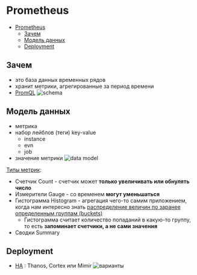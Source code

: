 # Prometheus

- [Prometheus](#prometheus)
	- [Зачем](#зачем)
	- [Модель данных](#модель-данных)
	- [Deployment](#deployment)

## Зачем

- это база данных временных рядов
- хранит метрики, агрегированные за период времени
- [PromQL](https://prometheus.io/docs/prometheus/latest/querying/examples/)
![schema](https://static.tildacdn.com/tild3932-3264-4264-a430-386464666565/_4.png)

## Модель данных

- метрика
- набор лейблов (теги) key-value
	- instance
	- evn
	- job
- значение метрики
![data model](https://static.tildacdn.com/tild6163-3136-4134-b933-396663633530/_5.png)

[Типы метрик](https://slurm.io/tpost/egiyf928zy-polnoe-rukovodstvo-po-prometheus):

- Счетчик Count - счетчик может __только увеличивать или обнулять число__
- Измерители Gauge - со временем __могут уменьшаться__
- Гистограмма Histogram - агрегация чего-то самим приложением, когда нам интересно знать [распределение величин по заранее определенным группам (buckets)](https://habr.com/ru/company/tochka/blog/685636/)
	- Гистограмма считает количество попаданий в какую-то группу, то есть __запоминает счетчики, а не сами значения__
- Сводки Summary

## Deployment

- [HA](https://habr.com/ru/companies/oleg-bunin/articles/728456/) :  Thanos, Cortex или Mimir
![варианты](https://habrastorage.org/getpro/habr/upload_files/a04/915/5ef/a049155eff8a2d6921e86100584a7919.png)